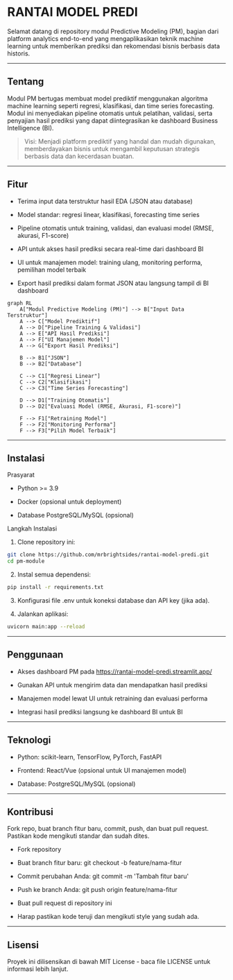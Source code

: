 # RANTAI MODEL PREDI

Selamat datang di repository modul Predictive Modeling (PM), bagian dari platform analytics end-to-end yang mengaplikasikan teknik machine learning untuk memberikan prediksi dan rekomendasi bisnis berbasis data historis.

---

## Tentang

Modul PM bertugas membuat model prediktif menggunakan algoritma machine learning seperti regresi, klasifikasi, dan time series forecasting. Modul ini menyediakan pipeline otomatis untuk pelatihan, validasi, serta penyajian hasil prediksi yang dapat diintegrasikan ke dashboard Business Intelligence (BI).

> Visi: Menjadi platform prediktif yang handal dan mudah digunakan, memberdayakan bisnis untuk mengambil keputusan strategis berbasis data dan kecerdasan buatan.

---

## Fitur

- Terima input data terstruktur hasil EDA (JSON atau database)

- Model standar: regresi linear, klasifikasi, forecasting time series

- Pipeline otomatis untuk training, validasi, dan evaluasi model (RMSE, akurasi, F1-score)

- API untuk akses hasil prediksi secara real-time dari dashboard BI

- UI untuk manajemen model: training ulang, monitoring performa, pemilihan model terbaik

- Export hasil prediksi dalam format JSON atau langsung tampil di BI dashboard

```mermaid
graph RL
    A["Modul Predictive Modeling (PM)"] --> B["Input Data Terstruktur"]
    A --> C["Model Prediktif"]
    A --> D["Pipeline Training & Validasi"]
    A --> E["API Hasil Prediksi"]
    A --> F["UI Manajemen Model"]
    A --> G["Export Hasil Prediksi"]

    B --> B1["JSON"]
    B --> B2["Database"]

    C --> C1["Regresi Linear"]
    C --> C2["Klasifikasi"]
    C --> C3["Time Series Forecasting"]

    D --> D1["Training Otomatis"]
    D --> D2["Evaluasi Model (RMSE, Akurasi, F1-score)"]

    F --> F1["Retraining Model"]
    F --> F2["Monitoring Performa"]
    F --> F3["Pilih Model Terbaik"]
```

---

## Instalasi

Prasyarat
- Python >= 3.9

- Docker (opsional untuk deployment)

- Database PostgreSQL/MySQL (opsional)

Langkah Instalasi
1. Clone repository ini:
```bash
git clone https://github.com/mrbrightsides/rantai-model-predi.git
cd pm-module
```

2. Instal semua dependensi:
```bash
pip install -r requirements.txt
```

3. Konfigurasi file .env untuk koneksi database dan API key (jika ada).

4. Jalankan aplikasi:
```bash
uvicorn main:app --reload
```

---

## Penggunaan

- Akses dashboard PM pada https://rantai-model-predi.streamlit.app/

- Gunakan API untuk mengirim data dan mendapatkan hasil prediksi

- Manajemen model lewat UI untuk retraining dan evaluasi performa

- Integrasi hasil prediksi langsung ke dashboard BI untuk BI

---

## Teknologi

- Python: scikit-learn, TensorFlow, PyTorch, FastAPI

- Frontend: React/Vue (opsional untuk UI manajemen model)

- Database: PostgreSQL/MySQL (opsional)

---

## Kontribusi
Fork repo, buat branch fitur baru, commit, push, dan buat pull request. Pastikan kode mengikuti standar dan sudah dites.

- Fork repository

- Buat branch fitur baru: git checkout -b feature/nama-fitur

- Commit perubahan Anda: git commit -m 'Tambah fitur baru'

- Push ke branch Anda: git push origin feature/nama-fitur

- Buat pull request di repository ini

- Harap pastikan kode teruji dan mengikuti style yang sudah ada.

---

## Lisensi

Proyek ini dilisensikan di bawah MIT License - baca file LICENSE untuk informasi lebih lanjut.
